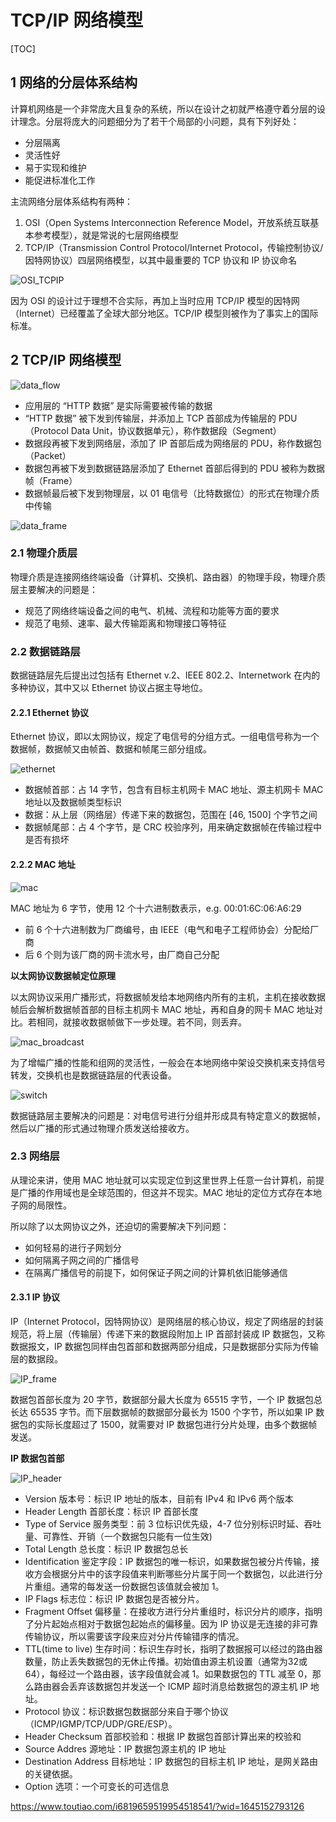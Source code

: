 # TCP/IP 网络模型

[TOC]

## 1 网络的分层体系结构

计算机网络是一个非常庞大且复杂的系统，所以在设计之初就严格遵守着分层的设计理念。分层将庞大的问题细分为了若干个局部的小问题，具有下列好处：
* 分层隔离
* 灵活性好
* 易于实现和维护
* 能促进标准化工作

主流网络分层体系结构有两种：
1. OSI（Open Systems Interconnection Reference Model，开放系统互联基本参考模型），就是常说的七层网络模型
2. TCP/IP（Transmission Control Protocol/Internet Protocol，传输控制协议/因特网协议）四层网络模型，以其中最重要的 TCP 协议和 IP 协议命名

![OSI_TCPIP](./images/OSI_TCPIP.jpg)

因为 OSI 的设计过于理想不合实际，再加上当时应用 TCP/IP 模型的因特网（Internet）已经覆盖了全球大部分地区。TCP/IP 模型则被作为了事实上的国际标准。

## 2 TCP/IP 网络模型

![data_flow](./images/data_flow.webp)

* 应用层的 “HTTP 数据” 是实际需要被传输的数据
* “HTTP 数据” 被下发到传输层，并添加上 TCP 首部成为传输层的 PDU（Protocol Data Unit，协议数据单元），称作数据段（Segment）
* 数据段再被下发到网络层，添加了 IP 首部后成为网络层的 PDU，称作数据包（Packet）
* 数据包再被下发到数据链路层添加了 Ethernet 首部后得到的 PDU 被称为数据帧（Frame）
* 数据帧最后被下发到物理层，以 01 电信号（比特数据位）的形式在物理介质中传输

![data_frame](./images/data_frame.jpg)

### 2.1 物理介质层

物理介质是连接网络终端设备（计算机、交换机、路由器）的物理手段，物理介质层主要解决的问题是：
* 规范了网络终端设备之间的电气、机械、流程和功能等方面的要求
* 规范了电频、速率、最大传输距离和物理接口等特征

### 2.2 数据链路层

数据链路层先后提出过包括有 Ethernet v.2、IEEE 802.2、Internetwork 在内的多种协议，其中又以 Ethernet 协议占据主导地位。

#### 2.2.1 Ethernet 协议

Ethernet 协议，即以太网协议，规定了电信号的分组方式。一组电信号称为一个数据帧，数据帧又由帧首、数据和帧尾三部分组成。

![ethernet](./images/ethernet.jpg)

* 数据帧首部：占 14 字节，包含有目标主机网卡 MAC 地址、源主机网卡 MAC 地址以及数据帧类型标识
* 数据：从上层（网络层）传递下来的数据包，范围在 [46, 1500] 个字节之间
* 数据帧尾部：占 4 个字节，是 CRC 校验序列，用来确定数据帧在传输过程中是否有损坏

#### 2.2.2 MAC 地址

![mac](./images/mac.png)

MAC 地址为 6 字节，使用 12 个十六进制数表示，e.g. 00:01:6C:06:A6:29
* 前 6 个十六进制数为厂商编号，由 IEEE（电气和电子工程师协会）分配给厂商
* 后 6 个则为该厂商的网卡流水号，由厂商自己分配

**以太网协议数据帧定位原理**

以太网协议采用广播形式，将数据帧发给本地网络内所有的主机，主机在接收数据帧后会解析数据帧首部的目标主机网卡 MAC 地址，再和自身的网卡 MAC 地址对比。若相同，就接收数据帧做下一步处理。若不同，则丢弃。

![mac_broadcast](./images/mac_broadcast.jpg)

为了增幅广播的性能和组网的灵活性，一般会在本地网络中架设交换机来支持信号转发，交换机也是数据链路层的代表设备。

![switch](./images/switch.jpg)

数据链路层主要解决的问题是：对电信号进行分组并形成具有特定意义的数据帧，然后以广播的形式通过物理介质发送给接收方。

### 2.3 网络层

从理论来讲，使用 MAC 地址就可以实现定位到这里世界上任意一台计算机，前提是广播的作用域也是全球范围的，但这并不现实。MAC 地址的定位方式存在本地子网的局限性。

所以除了以太网协议之外，还迫切的需要解决下列问题：
* 如何轻易的进行子网划分
* 如何隔离子网之间的广播信号
* 在隔离广播信号的前提下，如何保证子网之间的计算机依旧能够通信

#### 2.3.1 IP 协议

IP（Internet Protocol，因特网协议）是网络层的核心协议，规定了网络层的封装规范，将上层（传输层）传递下来的数据段附加上 IP 首部封装成 IP 数据包，又称数据报文，IP 数据包同样由包首部和数据两部分组成，只是数据部分实际为传输层的数据段。

![IP_frame](./images/IP_frame.png)

数据包首部长度为 20 字节，数据部分最大长度为 65515 字节，一个 IP 数据包总长达 65535 字节。而下层数据帧的数据部分最长为 1500 个字节，所以如果 IP 数据包的实际长度超过了 1500，就需要对 IP 数据包进行分片处理，由多个数据帧发送。

**IP 数据包首部**

![IP_header](./images/IP_header.jpg)

* Version 版本号：标识 IP 地址的版本，目前有 IPv4 和 IPv6 两个版本
* Header Length 首部长度：标识 IP 首部长度
* Type of Service 服务类型：前 3 位标识优先级，4-7 位分别标识时延、吞吐量、可靠性、开销（一个数据包只能有一位生效)
* Total Length 总长度：标识 IP 数据包总长
* Identification 鉴定字段：IP 数据包的唯一标识，如果数据包被分片传输，接收方会根据分片中的该字段值来判断哪些分片属于同一个数据包，以此进行分片重组。通常的每发送一份数据包该值就会被加 1。
* IP Flags 标志位：标识 IP 数据包是否被分片。
* Fragment Offset 偏移量：在接收方进行分片重组时，标识分片的顺序，指明了分片起始点相对于数据包起始点的偏移量。因为 IP 协议是无连接的非可靠传输协议，所以需要该字段来应对分片传输错序的情况。
* TTL(time to live) 生存时间：标识生存时长，指明了数据报可以经过的路由器数量，防止丢失数据包的无休止传播。初始值由源主机设置（通常为32或64），每经过一个路由器，该字段值就会减 1。如果数据包的 TTL 减至 0，那么路由器会丢弃该数据包并发送一个 ICMP 超时消息给数据包的源主机 IP 地址。
* Protocol 协议：标识数据包数据部分来自于哪个协议（ICMP/IGMP/TCP/UDP/GRE/ESP）。
* Header Checksum 首部校验和：根据 IP 数据包首部计算出来的校验和
* Source Addres 源地址：IP 数据包源主机的 IP 地址
* Destination Address 目标地址：IP 数据包的目标主机 IP 地址，是网关路由的关键依据。
* Option 选项：一个可变长的可选信息


https://www.toutiao.com/i6819659519954518541/?wid=1645152793126


